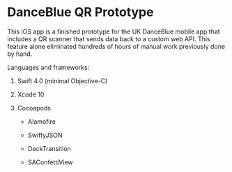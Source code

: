 # DanceBlue QR Prototype

This iOS app is a finished prototype for the UK DanceBlue mobile app that includes a QR scanner that sends data back to a custom web API. This feature alone eliminated hundreds of hours of manual work previously done by hand.

Languages and frameworks:
1. Swift 4.0 (minimal Objective-C)
2. Xcode 10
3. Cocoapods

   - Alamofire  
   
   - SwiftyJSON  
   
   - DeckTransition  
   
   - SAConfettiView  
